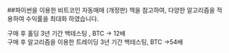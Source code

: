 ##파이썬을 이용한 비트코인 자동매매 (개정판)
책을 참고하여, 다양한 알고리즘을 적용하여 수익률을 최대화 하였습니다.

구매 후 홀딩 3년 기간 백테스팅 , BTC -> 12배  
구매 후 알고리즘을 이용한 트레이딩 3년 기간 백테스팅, BTC ->54배


